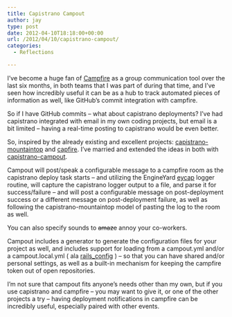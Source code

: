 ```yaml
---
title: Capistrano Campout
author: jay
type: post
date: 2012-04-10T18:18:00+00:00
url: /2012/04/10/capistrano-campout/
categories:
  - Reflections

---
```

I’ve become a huge fan of [Campfire][1] as a group communication tool over the last six months, in both teams that I was part of during that time, and I’ve seen how incredibly useful it can be as a hub to track automated pieces of information as well, like GitHub’s commit integration with campfire.

So if I have GitHub commits &#8211; what about capistrano deployments? I’ve had capistrano integrated with email in my own coding projects, but email is a bit limited &#8211; having a real-time posting to capistrano would be even better.

So, inspired by the already existing and excellent projects: [capistrano-mountaintop][2] and [capfire][3]. I’ve married and extended the ideas in both with [capistrano-campout][4].

Campout will post/speak a configurable message to a campfire room as the capistrano deploy task starts &#8211; and utilizing the EngineYard [eycap][5] logger routine, will capture the capistrano logger output to a file, and parse it for success/failure &#8211; and will post a configurable message on post-deployment success or a different message on post-deployment failure, as well as following the capistrano-mountaintop model of pasting the log to the room as well.

You can also specify sounds to <del>amaze</del> annoy your co-workers.

Campout includes a generator to generate the configuration files for your project as well, and includes support for loading from a campout.yml and/or a campout.local.yml ( ala [rails_config][6] ) &#8211; so that you can have shared and/or personal settings, as well as a built-in mechanism for keeping the campfire token out of open repositories.

I’m not sure that campout fits anyone’s needs other than my own, but if you use capistrano and campfire &#8211; you may want to give it, or one of the other projects a try &#8211; having deployment notifications in campfire can be incredibly useful, especially paired with other events.

 [1]: http://campfirenow.com/
 [2]: https://github.com/technicalpickles/capistrano-mountaintop
 [3]: https://github.com/pjaspers/capfire
 [4]: https://github.com/jasonadamyoung/capistrano-campout
 [5]: https://github.com/engineyard/eycap
 [6]: https://github.com/railsjedi/rails_config